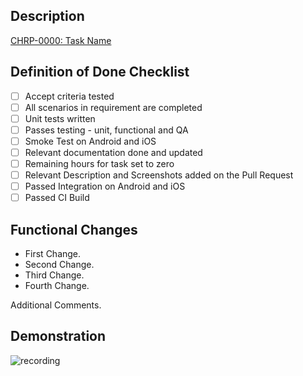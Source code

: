## Description

<!-- List the work packages this pull request is for and describe them -->

[CHRP-0000: Task Name](https://jira.collab.test-and-trace.nhs.uk/browse/CHRP-0000)

## Definition of Done Checklist

<!-- Tick off this checklist after creating the pull request  -->

- [ ] Accept criteria tested
- [ ] All scenarios in requirement are completed
- [ ] Unit tests written
- [ ] Passes testing - unit, functional and QA
- [ ] Smoke Test on Android and iOS
- [ ] Relevant documentation done and updated
- [ ] Remaining hours for task set to zero
- [ ] Relevant Description and Screenshots added on the Pull Request
- [ ] Passed Integration on Android and iOS
- [ ] Passed CI Build

## Functional Changes

<!-- List out the functional changes achieved by this pull request -->

- First Change.
- Second Change.
- Third Change.
- Fourth Change.

Additional Comments.

## Demonstration

<!-- Insert screenshots and/or videos demonstrating the changes in the app -->

![recording](https://user-images.githubusercontent.com/22861174/109973392-3ea61880-7cf0-11eb-9f94-46fc54d5c18b.gif)
